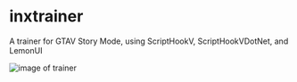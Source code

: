 # inxtrainer
A trainer for GTAV Story Mode, using ScriptHookV, ScriptHookVDotNet, and LemonUI

![image of trainer](https://files.catbox.moe/m29lfq.png)